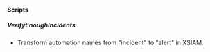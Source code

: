#### Scripts
##### VerifyEnoughIncidents
- Transform automation names from "incident" to "alert" in XSIAM.